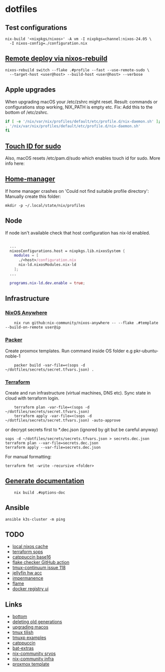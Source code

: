 # dotfiles

## Test configurations

```console
nix-build '<nixpkgs/nixos>' -A vm -I nixpkgs=channel:nixos-24.05 \
  -I nixos-config=./configuration.nix
```

## [Remote deploy via nixos-rebuild](https://nixos.wiki/wiki/Nixos-rebuild)

```console
nixos-rebuild switch --flake .#profile --fast --use-remote-sudo \
  --target-host <user@host> --build-host <user@host> --verbose
```

## Apple upgrades

When upgrading macOS your /etc/zshrc might reset.
Result: commands or configurations stop working, NIX_PATH is empty etc.
Fix: Add this to the bottom of /etc/zshrc.

```zsh
if [ -e '/nix/var/nix/profiles/default/etc/profile.d/nix-daemon.sh' ]; then
. '/nix/var/nix/profiles/default/etc/profile.d/nix-daemon.sh'
fi

```

## [Touch ID for sudo](https://daiderd.com/nix-darwin/manual/index.html#opt-security.pam.enableSudoTouchIdAuth)

Also, macOS resets /etc/pam.d/sudo which enables touch id for sudo.
More info here:

## [Home-manager](https://home-manager-options.extranix.com/)

If home manager crashes on 'Could not find suitable profile directory':
Manually create this folder:

```console
mkdir -p ~/.local/state/nix/profiles
```

## Node

If node isn't available check that host configuration has nix-ld enabled.

```nix

  ...
  nixosConfigurations.host = nixpkgs.lib.nixosSystem {
    modules = [
      ./<host>/configuration.nix
      nix-ld.nixosModules.nix-ld
    ];
  ...

  programs.nix-ld.dev.enable = true;
```

## Infrastructure

### [NixOS Anywhere](https://github.com/nix-community/nixos-anywhere)

```console
    nix run github:nix-community/nixos-anywhere -- --flake .#template --build-on-remote user@ip
```

### [Packer](https://developer.hashicorp.com/packer/docs?product_intent=packer)

Create proxmox templates. Run command inside OS folder e.g pkr-ubuntu-noble-1

```console
    packer build -var-file=<(sops -d ~/dotfiles/secrets/secret.tfvars.json) .
```

### [Terraform](https://developer.hashicorp.com/terraform?product_intent=terraform)

Create and run infrastructure (virtual machines, DNS etc).
Sync state in cloud with terraform login.

```console
    terraform plan -var-file=<(sops -d ~/dotfiles/secrets/secret.tfvars.json)
    terraform apply -var-file=<(sops -d ~/dotfiles/secrets/secret.tfvars.json) -auto-approve
```

or decrypt secrets first to \*.dec.json (ignored by git but be careful anyway)

```console
sops -d ~/dotfiles/secrets/secrets.tfvars.json > secrets.dec.json
terraform plan --var-file=secrets.dec.json
terraform apply --var-file=secrets.dec.json

```

For manual formatting:

```console
terraform fmt -write -recursive <folder>
```

## [Generate documentation](https://github.com/NixOS/nixpkgs/blob/master/nixos/doc/manual/default.nix)

```console
    nix build .#options-doc
```

## Ansible

```console
ansible k3s-cluster -m ping
```

## TODO

- [local nixos cache](https://docs.cachix.org/)
- [terraform sops](https://github.com/carlpett/terraform-provider-sops)
- [catppuccin base16](https://github.com/catppuccin/base16)
- [flake checker GitHub action](https://determinate.systems/posts/flake-checker)
- [tmux-continuum issue 118](https://github.com/tmux-plugins/tmux-continuum/issues/118)
- [jellyfin hw acc](https://nixos.wiki/wiki/Jellyfin)
- [impermanence](https://nixos.wiki/wiki/Impermanence)
- [flame](https://github.com/pawelmalak/flame)
- [docker registry ui](https://github.com/Joxit/docker-registry-ui)

## Links

- [bottom](https://github.com/ClementTsang/bottom)
- [deleting old generations](https://github.com/LnL7/nix-darwin/wiki/Deleting-old-generations)
- [upgrading macos](https://github.com/LnL7/nix-darwin/wiki/Upgrading-macOS)
- [tmux tilish](https://github.com/jabirali/tmux-tilish)
- [tmuxp examples](https://tmuxp.git-pull.com/configuration/examples.html)
- [catppuccin](https://github.com/catppuccin/catppuccin)
- [bat-extras](https://github.com/eth-p/bat-extras/tree/master)
- [nix-community srvos](https://github.com/nix-community/srvos)
- [nix-community infra](https://github.com/nix-community/infra)
- [proxmox template](https://technotim.live/posts/cloud-init-cloud-image/)
